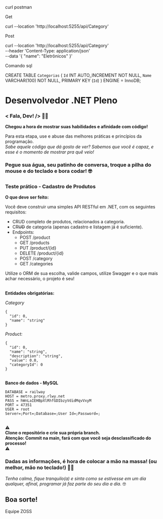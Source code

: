 curl postman

Get

curl --location 'http://localhost:5255/api/Category'

Post

curl --location 'http://localhost:5255/api/Category' \
--header 'Content-Type: application/json' \
--data '{
  "name": "Eletrônicos"
}'

Comando sql 

CREATE TABLE `Categorias` ( 
  `Id` INT AUTO_INCREMENT NOT NULL,
  `Name` VARCHAR(100) NOT NULL,
   PRIMARY KEY (`Id`)
)
ENGINE = InnoDB;


# Desenvolvedor .NET Pleno

### < Fala, Dev! /> :technologist:

**Chegou a hora de mostrar suas habilidades e afinidade com código!**

Para esta etapa, use e abuse das melhores práticas e princípios da programação.  
_Sabe aquele código que dá gosto de ver? Sabemos que você é capaz, e esse é o momento de mostrar pra quê veio!_

### Pegue sua água, seu patinho de conversa, troque a pilha do mouse e do teclado e **bora codar**! :nerd_face:	
##

### Teste prático - Cadastro de Produtos

**O que deve ser feito:**  

Você deve construir uma simples API RESTful em .NET, com os seguintes requisitos:
* CRUD completo de produtos, relacionados a categoria.
* CR~~UD~~ de categoria (apenas cadastro e listagem já é suficiente).
* Endpoints:  
  - POST /product
  - GET /products
  - PUT /product/{id}
  - DELETE /product/{id}
  - POST /category
  - GET /categories

Utilize o ORM de sua escolha, valide campos, utilize Swagger e o que mais achar necessário, o projeto é seu!
##
**Entidades obrigatórias:**  

_Category_
```
{
  "id": 0,
  "name": "string"
}
```

_Product:_
```
{
  "id": 0,
  "name": "string",
  "description": "string",
  "value": 0.0,
  "categoryId": 0
}
```
##
**Banco de dados - MySQL**

```
DATABASE = railway
HOST = metro.proxy.rlwy.net
PASS = hWnLaIEHBpXlRhfGDIbzyVdidMqvVxyM
PORT = 47351
USER = root
Server=;Port=;Database=;User Id=;Password=;
```
##
⚠️  
**Clone o repositório e crie sua própria branch.**  
**Atenção: Commit na main, fará com que você seja desclassificado do processo!**  
⚠️  
### Dadas as informações, é hora de colocar a mão na massa! (ou melhor, mão no teclado!) :technologist:

_Tenha calma, fique tranquilo(a) e sinta como se estivesse em um dia qualquer, afinal, programar já faz parte do seu dia a dia._ :nerd_face:  
## Boa sorte!
Equipe ZOSS





